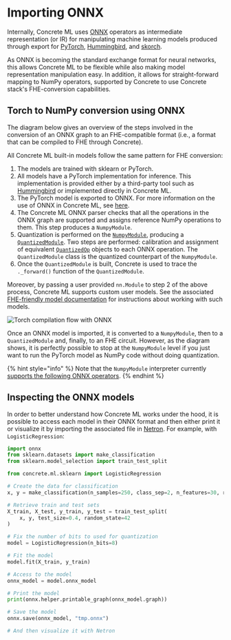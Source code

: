 # Importing ONNX

Internally, Concrete ML uses [ONNX](https://github.com/onnx/onnx) operators as intermediate representation (or IR) for manipulating machine learning models produced through export for [PyTorch](https://github.com/pytorch/pytorch), [Hummingbird](https://github.com/microsoft/hummingbird), and [skorch](https://github.com/skorch-dev/skorch).

As ONNX is becoming the standard exchange format for neural networks, this allows Concrete ML to be flexible while also making model representation manipulation easy. In addition, it allows for straight-forward mapping to NumPy operators, supported by Concrete to use Concrete stack's FHE-conversion capabilities.

## Torch to NumPy conversion using ONNX

The diagram below gives an overview of the steps involved in the conversion of an ONNX graph to an FHE-compatible format (i.e., a format that can be compiled to FHE through Concrete).

All Concrete ML built-in models follow the same pattern for FHE conversion:

1. The models are trained with sklearn or PyTorch.
2. All models have a PyTorch implementation for inference. This implementation is provided either by a third-party tool such as [Hummingbird](external\_libraries.md#hummingbird) or implemented directly in Concrete ML.
3. The PyTorch model is exported to ONNX. For more information on the use of ONNX in Concrete ML, see [here](onnx\_pipeline.md#torch-to-numpy-conversion-using-onnx).
4. The Concrete ML ONNX parser checks that all the operations in the ONNX graph are supported and assigns reference NumPy operations to them. This step produces a `NumpyModule`.
5. Quantization is performed on the [`NumpyModule`](../../references/api/concrete.ml.torch.numpy\_module.md#class-numpymodule), producing a [`QuantizedModule`](../../references/api/concrete.ml.quantization.quantized\_module.md#class-quantizedmodule). Two steps are performed: calibration and assignment of equivalent [`QuantizedOp`](../../references/api/concrete.ml.quantization.base\_quantized\_op.md#class-quantizedop) objects to each ONNX operation. The `QuantizedModule` class is the quantized counterpart of the `NumpyModule`.
6. Once the `QuantizedModule` is built, Concrete is used to trace the `._forward()` function of the `QuantizedModule`.

Moreover, by passing a user provided `nn.Module` to step 2 of the above process, Concrete ML supports custom user models. See the associated [FHE-friendly model documentation](../../deep-learning/fhe\_friendly\_models.md) for instructions about working with such models.

![Torch compilation flow with ONNX](../../.gitbook/assets/torch\_to\_numpy\_with\_onnx.svg)

Once an ONNX model is imported, it is converted to a `NumpyModule`, then to a `QuantizedModule` and, finally, to an FHE circuit. However, as the diagram shows, it is perfectly possible to stop at the `NumpyModule` level if you just want to run the PyTorch model as NumPy code without doing quantization.

{% hint style="info" %}
Note that the `NumpyModule` interpreter currently [supports the following ONNX operators](../../deep-learning/onnx\_support.md#supported-operators).
{% endhint %}

## Inspecting the ONNX models

In order to better understand how Concrete ML works under the hood, it is possible to access each model in their ONNX format and then either print it or visualize it by importing the associated file in [Netron](https://netron.app). For example, with `LogisticRegression`:

```python
import onnx
from sklearn.datasets import make_classification
from sklearn.model_selection import train_test_split

from concrete.ml.sklearn import LogisticRegression

# Create the data for classification
x, y = make_classification(n_samples=250, class_sep=2, n_features=30, random_state=42)

# Retrieve train and test sets
X_train, X_test, y_train, y_test = train_test_split(
    x, y, test_size=0.4, random_state=42
)

# Fix the number of bits to used for quantization
model = LogisticRegression(n_bits=8)

# Fit the model
model.fit(X_train, y_train)

# Access to the model
onnx_model = model.onnx_model

# Print the model
print(onnx.helper.printable_graph(onnx_model.graph))

# Save the model
onnx.save(onnx_model, "tmp.onnx")

# And then visualize it with Netron
```
